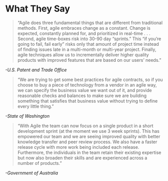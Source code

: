 # What They Say

> “Agile does three fundamental things that are different from traditional methods. First, agile embraces change as a constant. Change is expected, constantly planned for, and prioritized in real-time . . . Second, agile time-boxes risk into 30-90 day “sprints.” This “if you’re going to fail, fail early” risks only that amount of project time instead of finding issues late in a multi-month or multi-year project. Finally, agile techniques allow us to incrementally deliver higher quality products with improved features that are based on our users’ needs.”  

*-U.S. Patent and Trade Office*

> “We are trying to get some best practices for agile contracts, so if you choose to buy a piece of technology from a vendor in an agile way, we can specify the business value we want out of it, and provide reasonable checks and balances to make sure we are building something that satisfies that business value without trying to define every little thing.”

*-State of Washington*

> “With Agile the team can now focus on a single product in a short development sprint (at the moment we use 3 week sprints). This has empowered our team and we are seeing improved quality with better knowledge transfer and peer review process. We also have a faster release cycle with more work being included each release. Furthermore, the individuals in the team retain their existing expertise but now also broaden their skills and are experienced across a number of products.”

*-Government of Australia*
